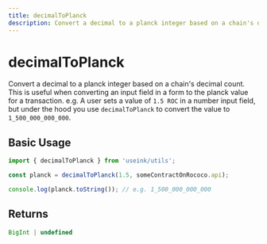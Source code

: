 ```yaml
---
title: decimalToPlanck
description: Convert a decimal to a planck integer based on a chain's decimal count.
---
```


# decimalToPlanck

Convert a decimal to a planck integer based on a chain's decimal count. This is useful
when converting an input field in a form to the planck value for a transaction. e.g. A
user sets a value of `1.5 ROC` in a number input field, but under the hood you use
`decimalToPlanck` to convert the value to `1_500_000_000_000`.

## Basic Usage

```ts
import { decimalToPlanck } from 'useink/utils';

const planck = decimalToPlanck(1.5, someContractOnRococo.api);

console.log(planck.toString()); // e.g. 1_500_000_000_000
```

## Returns

```ts
BigInt | undefined
```